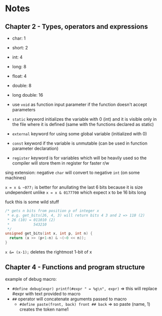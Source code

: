 # Notes
## Chapter 2 - Types, operators and expressions

- char:  		1
- short: 		2
- int:   		4
- long:  		8
- float: 		4
- double:		8
- long double:	16

- use `void` as function input parameter if the function doesn't accept parameters
- `static` keyword initializes the variable with 0 (int) and it is visible only in the file where it is defined (same with the functions declared as static)
- `external` keyword for using some global variable (initialized with 0)
- `const` keyword if the variable is unmutable (can be used in function parameter declaration)
- `register` keyword is for variables which will be heavily used so the compiler will store them in register for faster r/w

sing extension: negative `char` will convert to negative `int` (on some machines)

`x = x & ~077;` is better for anullating the last 6 bits because it is size undependent unlike `x = x & 0177700` which expect x to be 16 bits long

fuck this is some wild stuff

```c
/* gets n bits from position p of integer x
 * e.g. get_bits(26, 4, 3) will return bits 4 3 and 2 => 110 (2)
 * 26 (10) = 011010 (2)
 *           543210
 */
unsigned get_bits(int x, int p, int n) {
  return (x >> (p+1-n) & ~(~0 << n));
}
```

`x &= (x-1);` deletes the rightmost 1-bit of x

## Chapter 4 - Functions and program structure

example of debug macro:

- `#define debug(expr) printf(#expr " = %g\n", expr)` => this will replace #expr with text provided to macro
- `##` operator will concatenate arguments passed to macro 
    - `#define paste(front, back) front ## back` => so paste (name, 1) creates the token name1

